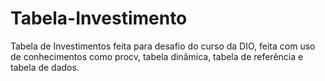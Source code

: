 # Tabela-Investimento

Tabela de Investimentos feita para desafio do curso da DIO, feita com uso de conhecimentos como procv, tabela dinâmica, tabela de referência e tabela de dados.
